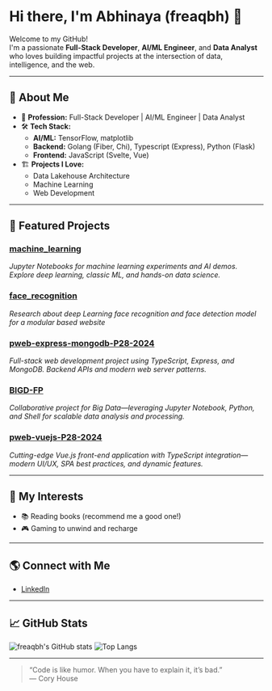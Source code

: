 # Hi there, I'm Abhinaya (freaqbh) 👋

Welcome to my GitHub!  
I'm a passionate **Full-Stack Developer**, **AI/ML Engineer**, and **Data Analyst** who loves building impactful projects at the intersection of data, intelligence, and the web.

---

## 🚀 About Me
- 💼 **Profession:** Full-Stack Developer | AI/ML Engineer | Data Analyst
- 🛠️ **Tech Stack:**
  - **AI/ML:** TensorFlow, matplotlib
  - **Backend:** Golang (Fiber, Chi), Typescript (Express), Python (Flask)
  - **Frontend:** JavaScript (Svelte, Vue)
- 🏗️ **Projects I Love:**  
  - Data Lakehouse Architecture  
  - Machine Learning  
  - Web Development

---

## 🌟 Featured Projects

### [machine_learning](https://github.com/freaqbh/machine_learning)
*Jupyter Notebooks for machine learning experiments and AI demos. Explore deep learning, classic ML, and hands-on data science.*

### [face_recognition](https://github.com/freaqbh/face_recognition)
*Research about deep Learning face recognition and face detection model for a modular based website*

### [pweb-express-mongodb-P28-2024](https://github.com/freaqbh/pweb-express-mongodb-P28-2024)
*Full-stack web development project using TypeScript, Express, and MongoDB. Backend APIs and modern web server patterns.*

### [BIGD-FP](https://github.com/Gandhiert/BIGD-FP)
*Collaborative project for Big Data—leveraging Jupyter Notebook, Python, and Shell for scalable data analysis and processing.*

### [pweb-vuejs-P28-2024](https://github.com/freaqbh/pweb-vuejs-P28-2024)
*Cutting-edge Vue.js front-end application with TypeScript integration—modern UI/UX, SPA best practices, and dynamic features.*

---

## 🧠 My Interests
- 📚 Reading books (recommend me a good one!)
- 🎮 Gaming to unwind and recharge

---

## 🌎 Connect with Me
- [LinkedIn](https://www.linkedin.com/in/m-abhinaya-al-faruqi-5055a8288/)

---

## 📈 GitHub Stats

![freaqbh's GitHub stats](https://github-readme-stats.vercel.app/api?username=freaqbh&show_icons=true&theme=radical)
![Top Langs](https://github-readme-stats.vercel.app/api/top-langs/?username=freaqbh&layout=compact&theme=radical)

---

> “Code is like humor. When you have to explain it, it’s bad.”  
> — Cory House
